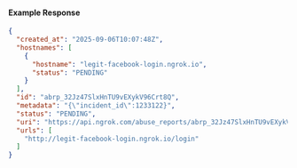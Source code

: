 <!-- Code generated for API Clients. DO NOT EDIT. -->

#### Example Response

```json
{
  "created_at": "2025-09-06T10:07:48Z",
  "hostnames": [
    {
      "hostname": "legit-facebook-login.ngrok.io",
      "status": "PENDING"
    }
  ],
  "id": "abrp_32Jz47SlxHnTU9vEXykV96Crt8Q",
  "metadata": "{\"incident_id\":1233122}",
  "status": "PENDING",
  "uri": "https://api.ngrok.com/abuse_reports/abrp_32Jz47SlxHnTU9vEXykV96Crt8Q",
  "urls": [
    "http://legit-facebook-login.ngrok.io/login"
  ]
}
```
